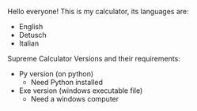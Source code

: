 Hello everyone! This is my calculator, its languages are:
- English
- Detusch
- Italian


Supreme Calculator Versions and their requirements:

- Py version (on python)
   - Need Python installed
- Exe version (windows executable file)
   - Need a windows computer

